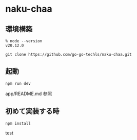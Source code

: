 # naku-chaa

## 環境構築

```
% node --version
v20.12.0
```

```
git clone https://github.com/go-go-techls/naku-chaa.git
```

## 起動

```
npm run dev
```

app/README.md 参照

## 初めて実装する時

```
npm install
```

test